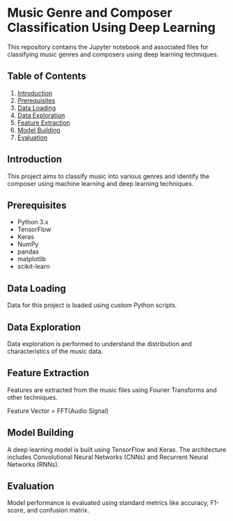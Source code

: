 # Music Genre and Composer Classification Using Deep Learning

This repository contains the Jupyter notebook and associated files for classifying music genres and composers using deep learning techniques.

## Table of Contents
1. [Introduction](#introduction)
2. [Prerequisites](#prerequisites)
3. [Data Loading](#data-loading)
4. [Data Exploration](#data-exploration)
5. [Feature Extraction](#feature-extraction)
6. [Model Building](#model-building)
7. [Evaluation](#evaluation)

## Introduction

This project aims to classify music into various genres and identify the composer using machine learning and deep learning techniques.

## Prerequisites

- Python 3.x
- TensorFlow
- Keras
- NumPy
- pandas
- matplotlib
- scikit-learn

## Data Loading

Data for this project is loaded using custom Python scripts.

## Data Exploration

Data exploration is performed to understand the distribution and characteristics of the music data.

## Feature Extraction

Features are extracted from the music files using Fourier Transforms and other techniques.

Feature Vector = FFT(Audio Signal)

## Model Building

A deep learning model is built using TensorFlow and Keras. The architecture includes Convolutional Neural Networks (CNNs) and Recurrent Neural Networks (RNNs).

## Evaluation

Model performance is evaluated using standard metrics like accuracy, F1-score, and confusion matrix.

